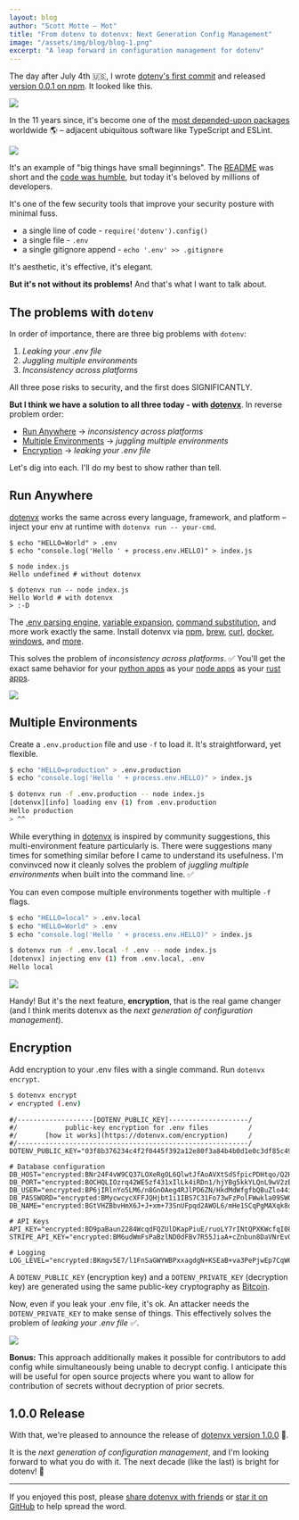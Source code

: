 ```yaml
---
layout: blog
author: "Scott Motte – Mot"
title: "From dotenv to dotenvx: Next Generation Config Management"
image: "/assets/img/blog/blog-1.png"
excerpt: "A leap forward in configuration management for dotenv"
---
```


The day after July 4th 🇺🇸, I wrote [dotenv's first commit](https://github.com/motdotla/dotenv/commit/71dabbf27b699fcb7a04714709cecfc6e78892b9) and released [version 0.0.1 on npm](https://www.npmjs.com/package/dotenv/v/0.0.1). It looked like this.

<img src="https://github.com/dotenvx/dotenvx/assets/3848/632a3bf4-50f4-4614-a0c2-12b2f6e64ccc"/>

In the 11 years since, it's become one of the [most depended-upon packages](https://gist.github.com/anvaka/8e8fa57c7ee1350e3491#top-1000-most-depended-upon-packages) worldwide 🌎 – adjacent ubiquitous software like TypeScript and ESLint.

<img src="https://github.com/dotenvx/dotenvx/assets/3848/3b93fa70-8204-4563-b5b5-a3a2dcfb3de3"/>

It's an example of "big things have small beginnings". The [README](https://github.com/motdotla/dotenv/commit/71dabbf27b699fcb7a04714709cecfc6e78892b9#diff-b335630551682c19a781afebcf4d07bf978fb1f8ac04c6bf87428ed5106870f5) was short and the [code was humble](https://github.com/motdotla/dotenv/commit/71dabbf27b699fcb7a04714709cecfc6e78892b9#diff-7934bf411fea192ad8cd69e0a12911648a2842cb0f2409a8fb67b41b7069d757), but today it's beloved by millions of developers.

It's one of the few security tools that improve your security posture with minimal fuss.

* a single line of code - `require('dotenv').config()`
* a single file - `.env`
* a single gitignore append - `echo '.env' >> .gitignore`

It's aesthetic, it's effective, it's elegant.

**But it's not without its problems!** And that's what I want to talk about.

## The problems with `dotenv`

In order of importance, there are three big problems with `dotenv`:

1. *Leaking your .env file*
2. *Juggling multiple environments*
3. *Inconsistency across platforms*

All three pose risks to security, and the first does SIGNIFICANTLY.

**But I think we have a solution to all three today - with [dotenvx](https://github.com/dotenvx/dotenvx)**. In reverse problem order:

* [Run Anywhere](https://github.com/dotenvx/dotenvx?tab=readme-ov-file#run-anywhere) -> *inconsistency across platforms*
* [Multiple Environments](https://github.com/dotenvx/dotenvx?tab=readme-ov-file#multiple-environments) -> *juggling multiple environments*
* [Encryption](https://github.com/dotenvx/dotenvx?tab=readme-ov-file#encryption) -> *leaking your .env file*

Let's dig into each. I'll do my best to show rather than tell.

## Run Anywhere

[dotenvx](https://github.com/dotenvx/dotenvx) works the same across every language, framework, and platform – inject your env at runtime with `dotenvx run -- your-cmd`.

```
$ echo "HELLO=World" > .env
$ echo "console.log('Hello ' + process.env.HELLO)" > index.js

$ node index.js
Hello undefined # without dotenvx

$ dotenvx run -- node index.js
Hello World # with dotenvx
> :-D
```

The [.env parsing engine](https://github.com/dotenvx/dotenvx/blob/6f5a91370437716c93ead3e4400d1ee46e2b77ef/src/lib/helpers/parseDecryptEvalExpand.js#L6), [variable expansion](https://github.com/dotenvx/dotenvx?tab=readme-ov-file#run-anywhere), [command substitution](https://github.com/dotenvx/dotenvx?tab=readme-ov-file#run-anywhere), and more work exactly the same. Install dotenvx via [npm](https://dotenvx.com/docs/install#npm), [brew](https://dotenvx.com/docs/install#brew), [curl](https://dotenvx.com/docs/install#shell), [docker](https://dotenvx.com/docs/install#docker), [windows](https://dotenvx.com/docs/install#windows), and [more](https://dotenvx.com/docs/install).

This solves the problem of *inconsistency across platforms*. ✅ You'll get the exact same behavior for your [python apps](https://dotenvx.com/docs/guides#python) as your [node apps](https://dotenvx.com/docs/guides#node-js) as your [rust apps](https://dotenvx.com/docs/guides#rust).

<a href="https://github.com/dotenvx/dotenvx?tab=readme-ov-file#run-anywhere"><img src="https://github.com/dotenvx/dotenvx/assets/3848/6a43eb52-4b1d-48c2-8c7a-b62cb35b526b"/></a>

## Multiple Environments

Create a `.env.production` file and use `-f` to load it. It's straightforward, yet flexible.

```sh
$ echo "HELLO=production" > .env.production
$ echo "console.log('Hello ' + process.env.HELLO)" > index.js

$ dotenvx run -f .env.production -- node index.js
[dotenvx][info] loading env (1) from .env.production
Hello production
> ^^
```

While everything in [dotenvx](https://github.com/dotenvx/dotenvx) is inspired by community suggestions, this multi-environment feature particularly is. There were suggestions many times for something similar before I came to understand its usefulness. I'm convinvced now it cleanly solves the problem of *juggling multiple environments* when built into the command line. ✅

You can even compose multiple environments together with multiple `-f` flags.

```sh
$ echo "HELLO=local" > .env.local
$ echo "HELLO=World" > .env
$ echo "console.log('Hello ' + process.env.HELLO)" > index.js

$ dotenvx run -f .env.local -f .env -- node index.js
[dotenvx] injecting env (1) from .env.local, .env
Hello local
```

<a href="https://github.com/dotenvx/dotenvx?tab=readme-ov-file#multiple-environments"><img src="https://github.com/dotenvx/dotenvx/assets/3848/8983a359-32f9-459a-861c-66bfdf4e87a1" /></a>

Handy! But it's the next feature, **encryption**, that is the real game changer (and I think merits dotenvx as the *next generation of configuration management*).

## Encryption

Add encryption to your .env files with a single command. Run `dotenvx encrypt`.

```sh
$ dotenvx encrypt
✔ encrypted (.env)
```

```
#/-------------------[DOTENV_PUBLIC_KEY]--------------------/
#/            public-key encryption for .env files          /
#/       [how it works](https://dotenvx.com/encryption)     /
#/----------------------------------------------------------/
DOTENV_PUBLIC_KEY="03f8b376234c4f2f0445f392a12e80f3a84b4b0d1e0c3df85c494e45812653c22a"

# Database configuration
DB_HOST="encrypted:BNr24F4vW9CQ37LOXeRgOL6QlwtJfAoAVXtSdSfpicPDHtqo/Q2HekeCjAWrhxHy+VHAB3QTg4fk9VdIoncLIlu1NssFO6XQXN5fnIjXRmp5pAuw7xwqVXe/1lVukATjG0kXR4SHe45s4Tb6fEjs"
DB_PORT="encrypted:BOCHQLIOzrq42WE5zf431xIlLk4iRDn1/hjYBg5kkYLQnL9wV2zEsSyHKBfH3mQdv8w4+EhXiF4unXZi1nYqdjVp4/BbAr777ORjMzyE+3QN1ik1F2+W5DZHBF9Uwj69F4D7f8A="
DB_USER="encrypted:BP6jIRlnYo5LM6/n8GnOAeg4RJlPD6ZN/HkdMdWfgfbQBuZlo44idYzKApdy0znU3TSoF5rcppXIMkxFFuB6pS0U4HMG/jl46lPCswl3vLTQ7Gx5EMT6YwE6pfA88AM77/ebQZ6y0L5t"
DB_PASSWORD="encrypted:BMycwcycXFFJQHjbt1i1IBS7C31Fo73wFzPolFWwkla09SWGy3QU1rBvK0YwdQmbuJuztp9JhcNLuc0wUdlLZVHC4/E6q/K7oPULNPxC5K1LwW4YuX80Ngl6Oy13Twero864f2DXXTNb"
DB_NAME="encrypted:BGtVHZBbvHmX6J+J+xm+73SnUFpqd2AWOL6/mHe1SCqPgMAXqk8dbLgqmHiZSbw4D6VquaYtF9safGyucClAvGGMzgD7gdnXGB1YGGaPN7nTpJ4vE1nx8hi1bNtNCr5gEm7z+pdLq1IsH4vPSH4O7XBx"

# API Keys
API_KEY="encrypted:BD9paBaun2284WcqdFQZUlDKapPiuE/ruoLY7rINtQPXKWcfqI08vFAlCCmwBoJIvd2Nv3ACiSCA672wsKeJlFJTcRB6IRRJ+fPBuz2kvYlOiec7EzHTT8EVzSDydFun5R5ODfmN"
STRIPE_API_KEY="encrypted:BM6udWmFsPaBzlND0dFBv7R55JiaA+cZnbun8DaVNrEvO+8/k+lsXbZQ0bCPks8kUsdD2qrSp/tii0P8gVJ/gp+pdDuhdcJj91hxJ7nzSFf6h0ofRb38/2WHFhxg77XExxzui1s3w42Z"

# Logging
LOG_LEVEL="encrypted:BKmgv5E7/l1FnSaGWYWBPxxagdgN+KSEaB+va3PePjwEp7CqW6PlysrweZq49YTB5Fbc3UN/akLVn1RZ2AO4PyTVqgYYGBwerjpJiou9R2KluNV3T4j0bhsAkBochg3YpHcw3RX/"
```

A `DOTENV_PUBLIC_KEY` (encryption key) and a `DOTENV_PRIVATE_KEY` (decryption key) are generated using the same public-key cryptography as [Bitcoin](https://en.bitcoin.it/wiki/Secp256k1).

Now, even if you leak your .env file, it's ok. An attacker needs the `DOTENV_PRIVATE_KEY` to make sense of things. This effectively solves the problem of *leaking your .env file* ✅.

<a href="https://github.com/dotenvx/dotenvx?tab=readme-ov-file#encryption"><img src="https://github.com/dotenvx/dotenvx/assets/3848/42aef834-50d9-4187-93e4-b5230ae1253a" /></a>

**Bonus:** This approach additionally makes it possible for contributors to add config while simultaneously being unable to decrypt config. I anticipate this will be useful for open source projects where you want to allow for contribution of secrets without decryption of prior secrets.

## 1.0.0 Release

With that, we're pleased to announce the release of [dotenvx version 1.0.0](https://www.npmjs.com/package/@dotenvx/dotenvx) 🎉.

It is the *next generation of configuration management*, and I'm looking forward to what you do with it. The next decade (like the last) is bright for dotenv! 🌟

---

If you enjoyed this post, please [share dotenvx with friends](https://github.com/dotenvx/dotenvx) or [star it on GitHub](https://github.com/dotenvx/dotenvx) to help spread the word.
